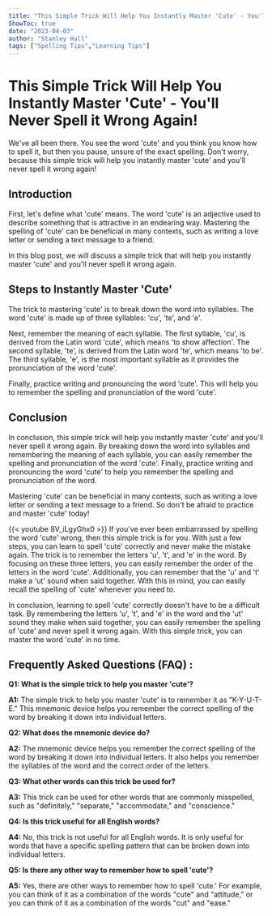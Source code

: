 ```yaml
---
title: "This Simple Trick Will Help You Instantly Master 'Cute' - You'll Never Spell it Wrong Again!"
ShowToc: true 
date: "2023-04-03"
author: "Stanley Hall" 
tags: ["Spelling Tips","Learning Tips"]
---
```

# This Simple Trick Will Help You Instantly Master 'Cute' - You'll Never Spell it Wrong Again!

We've all been there. You see the word 'cute' and you think you know how to spell it, but then you pause, unsure of the exact spelling. Don't worry, because this simple trick will help you instantly master 'cute' and you'll never spell it wrong again!

## Introduction

First, let's define what 'cute' means. The word 'cute' is an adjective used to describe something that is attractive in an endearing way. Mastering the spelling of 'cute' can be beneficial in many contexts, such as writing a love letter or sending a text message to a friend.

In this blog post, we will discuss a simple trick that will help you instantly master 'cute' and you'll never spell it wrong again.

## Steps to Instantly Master 'Cute'

The trick to mastering 'cute' is to break down the word into syllables. The word 'cute' is made up of three syllables: 'cu', 'te', and 'e'. 

Next, remember the meaning of each syllable. The first syllable, 'cu', is derived from the Latin word 'cute', which means 'to show affection'. The second syllable, 'te', is derived from the Latin word 'te', which means 'to be'. The third syllable, 'e', is the most important syllable as it provides the pronunciation of the word 'cute'. 

Finally, practice writing and pronouncing the word 'cute'. This will help you to remember the spelling and pronunciation of the word 'cute'.

## Conclusion

In conclusion, this simple trick will help you instantly master 'cute' and you'll never spell it wrong again. By breaking down the word into syllables and remembering the meaning of each syllable, you can easily remember the spelling and pronunciation of the word 'cute'. Finally, practice writing and pronouncing the word 'cute' to help you remember the spelling and pronunciation of the word. 

Mastering 'cute' can be beneficial in many contexts, such as writing a love letter or sending a text message to a friend. So don't be afraid to practice and master 'cute' today!

{{< youtube 8V_iLgyGhx0 >}} 
If you've ever been embarrassed by spelling the word 'cute' wrong, then this simple trick is for you. With just a few steps, you can learn to spell 'cute' correctly and never make the mistake again. The trick is to remember the letters 'u', 't', and 'e' in the word. By focusing on these three letters, you can easily remember the order of the letters in the word 'cute'. Additionally, you can remember that the 'u' and 't' make a 'ut' sound when said together. With this in mind, you can easily recall the spelling of 'cute' whenever you need to.

In conclusion, learning to spell 'cute' correctly doesn't have to be a difficult task. By remembering the letters 'u', 't', and 'e' in the word and the 'ut' sound they make when said together, you can easily remember the spelling of 'cute' and never spell it wrong again. With this simple trick, you can master the word 'cute' in no time.

## Frequently Asked Questions (FAQ) :
**Q1: What is the simple trick to help you master 'cute'?**

**A1:** The simple trick to help you master 'cute' is to remember it as "K-Y-U-T-E." This mnemonic device helps you remember the correct spelling of the word by breaking it down into individual letters. 

**Q2: What does the mnemonic device do?**

**A2:** The mnemonic device helps you remember the correct spelling of the word by breaking it down into individual letters. It also helps you remember the syllables of the word and the correct order of the letters. 

**Q3: What other words can this trick be used for?**

**A3:** This trick can be used for other words that are commonly misspelled, such as "definitely," "separate," "accommodate," and "conscience." 

**Q4: Is this trick useful for all English words?**

**A4:** No, this trick is not useful for all English words. It is only useful for words that have a specific spelling pattern that can be broken down into individual letters. 

**Q5: Is there any other way to remember how to spell 'cute'?**

**A5:** Yes, there are other ways to remember how to spell 'cute.' For example, you can think of it as a combination of the words "cute" and "attitude," or you can think of it as a combination of the words "cut" and "ease."





